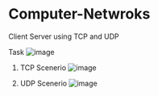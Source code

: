 # Computer-Netwroks
Client Server using TCP and UDP

Task
![image](https://user-images.githubusercontent.com/8788598/192999788-22097c70-3331-4db7-a6d1-020f4fb4654d.png)


1. TCP Scenerio
![image](https://user-images.githubusercontent.com/8788598/193000057-ab209f0e-209b-4be1-9dc1-e4d61ccf525b.png)


2. UDP Scenerio
![image](https://user-images.githubusercontent.com/8788598/193000729-bf63c4a8-5416-4697-a724-72bb1d96c559.png)
